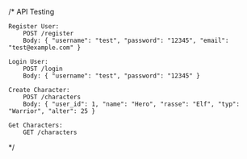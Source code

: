 /*
API Testing

    Register User:
        POST /register
        Body: { "username": "test", "password": "12345", "email": "test@example.com" }

    Login User:
        POST /login
        Body: { "username": "test", "password": "12345" }

    Create Character:
        POST /characters
        Body: { "user_id": 1, "name": "Hero", "rasse": "Elf", "typ": "Warrior", "alter": 25 }

    Get Characters:
        GET /characters
*/